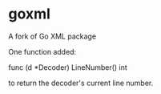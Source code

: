# goxml
A fork of Go XML package

One function added:

func (d *Decoder) LineNumber() int

to return the decoder's current line number.
